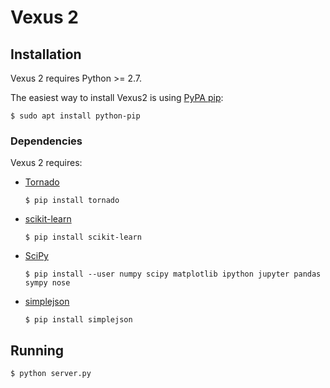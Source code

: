 # Vexus 2

## Installation

Vexus 2 requires Python >= 2.7.

The easiest way to install Vexus2 is using [PyPA pip](https://pip.pypa.io/):

`$ sudo apt install python-pip`

### Dependencies

Vexus 2 requires:

* [Tornado](http://www.tornadoweb.org)

    `$ pip install tornado`

* [scikit-learn](http://scikit-learn.org)

    `$ pip install scikit-learn`

* [SciPy](https://www.scipy.org)

    `$ pip install --user numpy scipy matplotlib ipython jupyter pandas sympy nose`

* [simplejson](https://simplejson.readthedocs.io)

    `$ pip install simplejson`

## Running

`$ python server.py`
